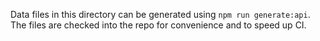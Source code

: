 Data files in this directory can be generated using `npm run generate:api`.
The files are checked into the repo for convenience and to speed up CI.
